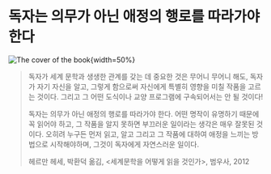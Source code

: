# 독자는 의무가 아닌 애정의 행로를 따라가야 한다

![The cover of the book](https://cdn.myeongjae.kim/blog/2016/01/14/xxlarge.jpeg){width=50%}

> 독자가 세계 문학과 생생한 관계를 갖는 데 중요한 것은 무어니 무어니 해도, 독자가 자기 자신을 알고, 그렇게 함으로써 자신에게 특별히 영향을 미칠 작품을 고르는 것이다. 그리고 그 어떤 도식이나 교양 프로그램에 구속되어서는 안 될 것이다!
>
> 독자는 의무가 아닌 애정의 행로를 따라가야 한다. 어떤 명작이 유명하기 때문에 꼭 읽어야 하고, 그 작품을 알지 못하면 부끄러운 일이라는 생각은 매우 잘못된 것이다. 오히려 누구든 먼저 읽고, 알고 그리고 그 작품에 대하여 애정을 느끼는 방법으로 시작해야하며, 그것이 독자에게 자연스러운 일이다.
>
> 헤르만 헤세, 박환덕 옮김, <세계문학을 어떻게 읽을 것인가>, 범우사, 2012
